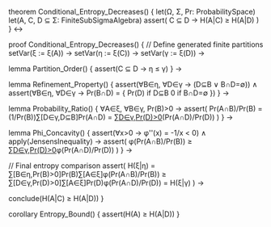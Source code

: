 theorem Conditional_Entropy_Decreases() {
  let(Ω, Σ, Pr: ProbabilitySpace)
  let(A, C, D ⊆ Σ: FiniteSubSigmaAlgebra)
  assert(
    C ⊆ D → H(A|C) ≥ H(A|D)
  )
} ↔

proof Conditional_Entropy_Decreases() {
  // Define generated finite partitions
  setVar(ξ := ξ(A)) →
  setVar(η := ξ(C)) →
  setVar(γ := ξ(D)) →
  
  lemma Partition_Order() {
    assert(C ⊆ D → η ≤ γ)
  } →
  
  lemma Refinement_Property() {
    assert(∀B∈η, ∀D∈γ → (D⊆B ∨ B∩D=∅)) ∧
    assert(∀B∈η, ∀D∈γ → Pr(B∩D) = {
      Pr(D) if D⊆B
      0     if B∩D=∅
    })
  } →
  
  lemma Probability_Ratio() {
    ∀A∈ξ, ∀B∈γ, Pr(B)>0 →
    assert(
      Pr(A∩B)/Pr(B) = 
      (1/Pr(B))∑[D∈γ,D⊆B]Pr(A∩D) =
      ∑[D∈γ,Pr(D)>0](Pr(B∩D)/Pr(B))(Pr(A∩D)/Pr(D))
    )
  } →
  
  lemma Phi_Concavity() {
    assert(∀x>0 → φ''(x) = -1/x < 0) ∧
    apply(JensensInequality) →
    assert(
      φ(Pr(A∩B)/Pr(B)) ≥ 
      ∑[D∈γ,Pr(D)>0](Pr(B∩D)/Pr(B))φ(Pr(A∩D)/Pr(D))
    )
  } →
  
  // Final entropy comparison
  assert(
    H(ξ|η) = 
    ∑[B∈η,Pr(B)>0]Pr(B)∑[A∈ξ]φ(Pr(A∩B)/Pr(B)) ≥
    ∑[D∈γ,Pr(D)>0]∑[A∈ξ]Pr(D)φ(Pr(A∩D)/Pr(D)) =
    H(ξ|γ)
  ) →
  
  conclude(H(A|C) ≥ H(A|D))
}

corollary Entropy_Bound() {
  assert(H(A) ≥ H(A|D))
}